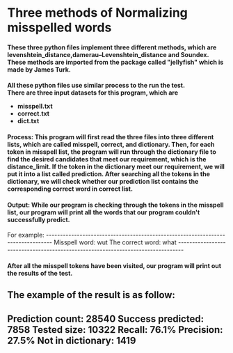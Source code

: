 <h1>Three methods of Normalizing misspelled words</h1>

<h4>
These three python files implement three different methods, which are levenshtein_distance,damerau–Levenshtein_distance and Soundex.
These methods are imported from the package called "jellyfish" which is made by James Turk.
</h4>

<h4>
All these python files use similar process to the run the test.
<br>
There are three input datasets for this program, which are
<ul>
  <li>misspell.txt</li>
  <li>correct.txt</li>
  <li>dict.txt</li>
 </ul>
</h4>

<h4>
Process:
This program will first read the three files into three different lists, which are called misspell, correct, and dictionary.
Then, for each token in misspell list, the program will run through the dictionary file to find the desired candidates that meet our requirement, which is the distance_limit.
If the token in the dictionary meet our requirement, we will put it into a list called prediction.
After searching all the tokens in the dictionary, we will check whether our prediction list contains the corresponding correct word in correct list.
</h4>

<h4>
Output:
While our program is checking through the tokens in the misspell list, our program will print all the words that our program couldn't successfully predict.
</h4>
For example:
--------------------------------------------------------------------------------
Misspell word:  wut
The correct word:  what
--------------------------------------------------------------------------------

<h4>After all the misspell tokens have been visited, our program will print out the results of the test.</h4>

The example of the result is as follow:
--------------------------------------------------------------------------------
Prediction count: 28540
Success predicted: 7858
Tested size: 10322
Recall: 76.1%
Precision: 27.5%
Not in dictionary: 1419
--------------------------------------------------------------------------------


